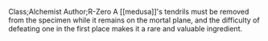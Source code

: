 Class;Alchemist Author;R-Zero
A [[medusa]]'s tendrils must be removed from the specimen while it remains on the mortal plane, and the difficulty of defeating one in the first place makes it a rare and valuable ingredient.